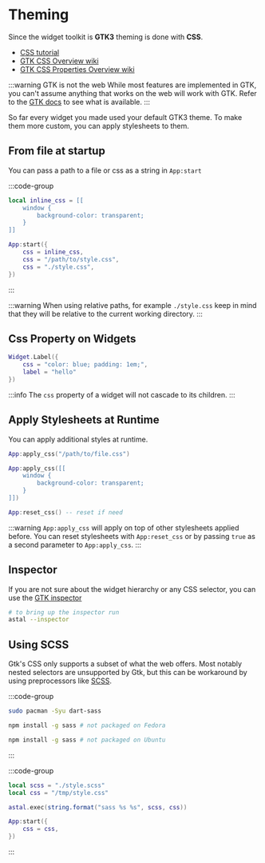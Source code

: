 # Theming

Since the widget toolkit is **GTK3** theming is done with **CSS**.

- [CSS tutorial](https://www.w3schools.com/css/)
- [GTK CSS Overview wiki](https://docs.gtk.org/gtk3/css-overview.html)
- [GTK CSS Properties Overview wiki](https://docs.gtk.org/gtk3/css-properties.html)

:::warning GTK is not the web
While most features are implemented in GTK,
you can't assume anything that works on the web will work with GTK.
Refer to the [GTK docs](https://docs.gtk.org/gtk3/css-overview.html)
to see what is available.
:::

So far every widget you made used your default GTK3 theme.
To make them more custom, you can apply stylesheets to them.

## From file at startup

You can pass a path to a file or css as a string in `App:start`

:::code-group

```lua [init.lua]
local inline_css = [[
    window {
        background-color: transparent;
    }
]]

App:start({
    css = inline_css,
    css = "/path/to/style.css",
    css = "./style.css",
})
```

:::

:::warning
When using relative paths, for example `./style.css` keep in mind that they
will be relative to the current working directory.
:::

## Css Property on Widgets

```lua
Widget.Label({
    css = "color: blue; padding: 1em;",
    label = "hello"
})
```

:::info
The `css` property of a widget will not cascade to its children.
:::

## Apply Stylesheets at Runtime

You can apply additional styles at runtime.

```lua
App:apply_css("/path/to/file.css")
```

```lua
App:apply_css([[
    window {
        background-color: transparent;
    }
]])
```

```lua
App:reset_css() -- reset if need
```

:::warning
`App:apply_css` will apply on top of other stylesheets applied before.
You can reset stylesheets with `App:reset_css`
or by passing `true` as a second parameter to `App:apply_css`.
:::

## Inspector

If you are not sure about the widget hierarchy or any CSS selector,
you can use the [GTK inspector](https://wiki.gnome.org/Projects/GTK/Inspector)

```sh
# to bring up the inspector run
astal --inspector
```

## Using SCSS

Gtk's CSS only supports a subset of what the web offers.
Most notably nested selectors are unsupported by Gtk, but this can be
workaround by using preprocessors like [SCSS](https://sass-lang.com/).

:::code-group

```sh [<i class="devicon-archlinux-plain"></i> Arch]
sudo pacman -Syu dart-sass
```

```sh [<i class="devicon-fedora-plain"></i> Fedora]
npm install -g sass # not packaged on Fedora
```

```sh [<i class="devicon-ubuntu-plain"></i> Ubuntu]
npm install -g sass # not packaged on Ubuntu
```

:::

:::code-group

```lua [init.lua]
local scss = "./style.scss"
local css = "/tmp/style.css"

astal.exec(string.format("sass %s %s", scss, css))

App:start({
    css = css,
})
```

:::
